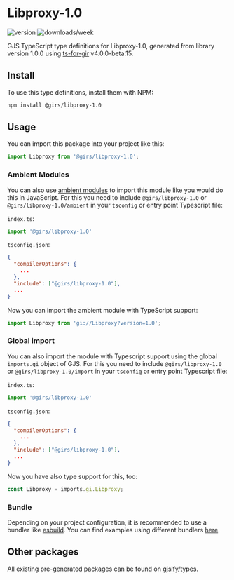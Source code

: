 
# Libproxy-1.0

![version](https://img.shields.io/npm/v/@girs/libproxy-1.0)
![downloads/week](https://img.shields.io/npm/dw/@girs/libproxy-1.0)


GJS TypeScript type definitions for Libproxy-1.0, generated from library version 1.0.0 using [ts-for-gir](https://github.com/gjsify/ts-for-gir) v4.0.0-beta.15.


## Install

To use this type definitions, install them with NPM:
```bash
npm install @girs/libproxy-1.0
```

## Usage

You can import this package into your project like this:
```ts
import Libproxy from '@girs/libproxy-1.0';
```

### Ambient Modules

You can also use [ambient modules](https://github.com/gjsify/ts-for-gir/tree/main/packages/cli#ambient-modules) to import this module like you would do this in JavaScript.
For this you need to include `@girs/libproxy-1.0` or `@girs/libproxy-1.0/ambient` in your `tsconfig` or entry point Typescript file:

`index.ts`:
```ts
import '@girs/libproxy-1.0'
```

`tsconfig.json`:
```json
{
  "compilerOptions": {
    ...
  },
  "include": ["@girs/libproxy-1.0"],
  ...
}
```

Now you can import the ambient module with TypeScript support: 

```ts
import Libproxy from 'gi://Libproxy?version=1.0';
```

### Global import

You can also import the module with Typescript support using the global `imports.gi` object of GJS.
For this you need to include `@girs/libproxy-1.0` or `@girs/libproxy-1.0/import` in your `tsconfig` or entry point Typescript file:

`index.ts`:
```ts
import '@girs/libproxy-1.0'
```

`tsconfig.json`:
```json
{
  "compilerOptions": {
    ...
  },
  "include": ["@girs/libproxy-1.0"],
  ...
}
```

Now you have also type support for this, too:

```ts
const Libproxy = imports.gi.Libproxy;
```

### Bundle

Depending on your project configuration, it is recommended to use a bundler like [esbuild](https://esbuild.github.io/). You can find examples using different bundlers [here](https://github.com/gjsify/ts-for-gir/tree/main/examples).

## Other packages

All existing pre-generated packages can be found on [gjsify/types](https://github.com/gjsify/types).

